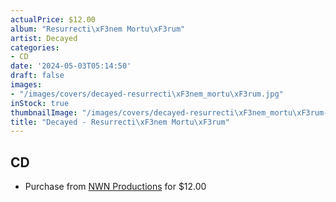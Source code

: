 ```yaml
---
actualPrice: $12.00
album: "Resurrecti\xF3nem Mortu\xF3rum"
artist: Decayed
categories:
- CD
date: '2024-05-03T05:14:50'
draft: false
images:
- "/images/covers/decayed-resurrecti\xF3nem_mortu\xF3rum.jpg"
inStock: true
thumbnailImage: "/images/covers/decayed-resurrecti\xF3nem_mortu\xF3rum-thumb.jpg"
title: "Decayed - Resurrecti\xF3nem Mortu\xF3rum"
---
```


## CD
* Purchase from [NWN Productions](http://shop.nwnprod.com/index.php?route=product/product&path=93&product_id=41592&sort=pd.name&order=ASC) for $12.00
